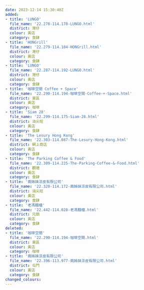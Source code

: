 ```yaml
---
date: 2023-12-14 15:30:40Z
added:
- title: 'LUNGO'
  file_name: '22.278-114.178-LUNGO.html'
  district: 灣仔
  colour: 黃店
  category: 食肆
- title: 'HONGrill'
  file_name: '22.279-114.184-HONGrill.html'
  district: 灣仔
  colour: 黃店
  category: 食肆
- title: 'LUNGO'
  file_name: '22.287-114.192-LUNGO.html'
  district: 灣仔
  colour: 黃店
  category: 食肆
- title: '咖啡空間 Coffee + Space'
  file_name: '22.290-114.194-咖啡空間-Coffee-+-Space.html'
  district: 東區
  colour: 黃店
  category: 咖啡
- title: 'Siam 28'
  file_name: '22.299-114.175-Siam-28.html'
  district: 油尖旺
  colour: 黃店
  category: 食肆
- title: 'The Lesury Hong Kong'
  file_name: '22.303-114.087-The-Lesury-Hong-Kong.html'
  district: 網上商店
  colour: 黃店
  category: 食肆
- title: 'The Parking Coffee & Food'
  file_name: '22.309-114.225-The-Parking-Coffee-&-Food.html'
  district: 觀塘
  colour: 黃店
  category: 食肆
- title: '兩姊妹涼皮有限公司'
  file_name: '22.320-114.172-兩姊妹涼皮有限公司.html'
  district: 油尖旺
  colour: 黃店
  category: 食肆
- title: '老馮麵檔'
  file_name: '22.442-114.028-老馮麵檔.html'
  district: 元朗
  colour: 黃店
  category: 食肆
deleted:
- title: '咖啡空間'
  file_name: '22.290-114.194-咖啡空間.html'
  district: 東區
  colour: 黃店
  category: 咖啡
- title: '兩姊妹涼皮有限公司'
  file_name: '22.396-113.977-兩姊妹涼皮有限公司.html'
  district: 屯門
  colour: 黃店
  category: 食肆
changed_colours:
---
```

